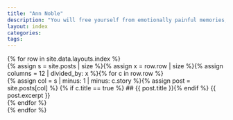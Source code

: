 ```yaml
---
title: "Ann Noble"
description: "You will free yourself from emotionally painful memories, switch off reoccurring unwanted thoughts and release yourselve from fear."
layout: index
categories:
tags:
---
```

<!---->{% for row in site.data.layouts.index %}
<div class="row">{% assign s = site.posts | size %}{% assign x = row.row | size %}{% assign columns = 12 | divided_by: x %}{% for c in row.row %}
<div class="col-md-{{ columns }}">{% assign col = s | minus: 1 | minus: c.story %}{% assign post = site.posts[col] %}
{% if c.title == true %}
## {{ post.title }}{% endif %}
{{ post.excerpt }}
</div>{% endfor %}
</div>{% endfor %}
